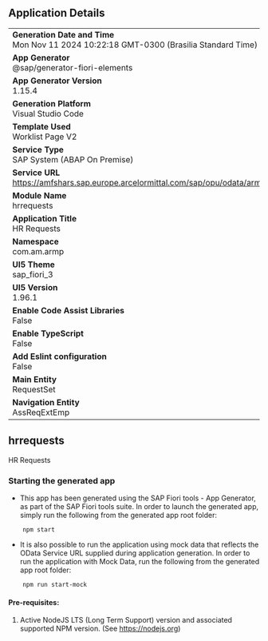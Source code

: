 ## Application Details
|               |
| ------------- |
|**Generation Date and Time**<br>Mon Nov 11 2024 10:22:18 GMT-0300 (Brasilia Standard Time)|
|**App Generator**<br>@sap/generator-fiori-elements|
|**App Generator Version**<br>1.15.4|
|**Generation Platform**<br>Visual Studio Code|
|**Template Used**<br>Worklist Page V2|
|**Service Type**<br>SAP System (ABAP On Premise)|
|**Service URL**<br>https://amfshars.sap.europe.arcelormittal.com/sap/opu/odata/armp/HR_MANAGEMENT_SRV|
|**Module Name**<br>hrrequests|
|**Application Title**<br>HR Requests|
|**Namespace**<br>com.am.armp|
|**UI5 Theme**<br>sap_fiori_3|
|**UI5 Version**<br>1.96.1|
|**Enable Code Assist Libraries**<br>False|
|**Enable TypeScript**<br>False|
|**Add Eslint configuration**<br>False|
|**Main Entity**<br>RequestSet|
|**Navigation Entity**<br>AssReqExtEmp|

## hrrequests

HR Requests

### Starting the generated app

-   This app has been generated using the SAP Fiori tools - App Generator, as part of the SAP Fiori tools suite.  In order to launch the generated app, simply run the following from the generated app root folder:

```
    npm start
```

- It is also possible to run the application using mock data that reflects the OData Service URL supplied during application generation.  In order to run the application with Mock Data, run the following from the generated app root folder:

```
    npm run start-mock
```

#### Pre-requisites:

1. Active NodeJS LTS (Long Term Support) version and associated supported NPM version.  (See https://nodejs.org)


